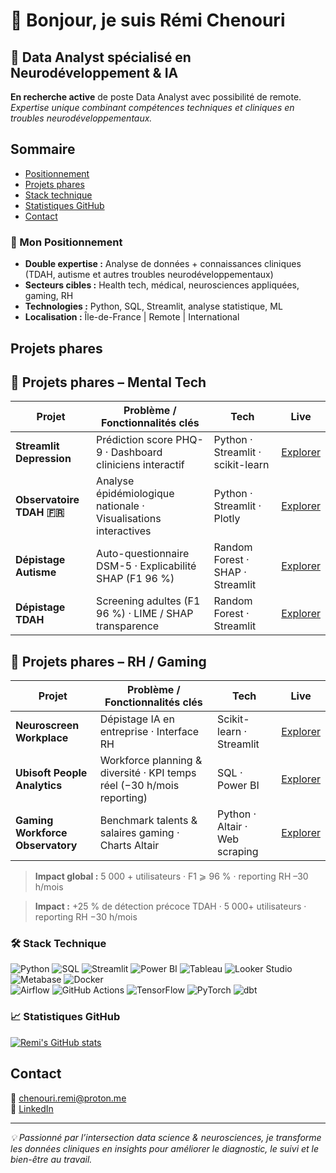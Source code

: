 # 👋 Bonjour, je suis Rémi Chenouri

## 🧠 Data Analyst spécialisé en Neurodéveloppement & IA

**En recherche active** de poste Data Analyst avec possibilité de remote.
*Expertise unique combinant compétences techniques et cliniques en troubles neurodéveloppementaux.*

## Sommaire
- [Positionnement](#positionnement)
- [Projets phares](#projets)
- [Stack technique](#Stack)
- [Statistiques GitHub](#Statistiques)
- [Contact](#contact)


### 🎯 Mon Positionnement
- **Double expertise :** Analyse de données + connaissances cliniques (TDAH, autisme et autres troubles neurodéveloppementaux)
- **Secteurs cibles :** Health tech, médical, neurosciences appliquées, gaming, RH
- **Technologies :** Python, SQL, Streamlit, analyse statistique, ML
- **Localisation :** Île-de-France | Remote | International

## Projets phares
## 💼 Projets phares – Mental Tech

| Projet | Problème / Fonctionnalités clés | Tech | Live |
|--------|---------------------------------|------|------|
| **Streamlit Depression** | Prédiction score PHQ-9 · Dashboard cliniciens interactif | Python · Streamlit · scikit-learn | [Explorer](https://depistage-depression.streamlit.app/) |
| **Observatoire TDAH 🇫🇷** | Analyse épidémiologique nationale · Visualisations interactives | Python · Streamlit · Plotly | [Explorer](https://observatoire-tdah-france.streamlit.app/) |
| **Dépistage Autisme** | Auto-questionnaire DSM-5 · Explicabilité SHAP (F1 96 %) | Random Forest · SHAP · Streamlit | [Explorer](https://depistage-autisme.streamlit.app/) |
| **Dépistage TDAH** | Screening adultes (F1 96 %) · LIME / SHAP transparence | Random Forest · Streamlit | [Explorer](https://depistage-tdah.streamlit.app/) |

## 💼 Projets phares – RH / Gaming

| Projet | Problème / Fonctionnalités clés | Tech | Live |
|--------|---------------------------------|------|------|
| **Neuroscreen Workplace** | Dépistage IA en entreprise · Interface RH | Scikit-learn · Streamlit | [Explorer](https://neuroscreen-workplace.streamlit.app/) |
| **Ubisoft People Analytics** | Workforce planning & diversité · KPI temps réel (−30 h/mois reporting) | SQL · Power BI | [Explorer](https://ubisoftpeopleanalytics.streamlit.app/) |
| **Gaming Workforce Observatory** | Benchmark talents & salaires gaming · Charts Altair | Python · Altair · Web scraping | [Explorer](https://gaming-workforce-observatory.streamlit.app/) |

> **Impact global :** 5 000 + utilisateurs · F1 ⩾ 96 % · reporting RH –30 h/mois


> **Impact :** +25 % de détection précoce TDAH · 5 000+ utilisateurs · reporting RH −30 h/mois  

### 🛠️ Stack Technique

![Python](https://img.shields.io/badge/Python-3.10-blue?logo=python)
![SQL](https://img.shields.io/badge/SQL-PostgreSQL-blue?logo=postgresql)
![Streamlit](https://img.shields.io/badge/Streamlit-FF4B4B?logo=streamlit&logoColor=white)
![Power BI](https://img.shields.io/badge/Power_BI-Data-yellow?logo=powerbi)
![Tableau](https://img.shields.io/badge/Tableau-E97627?logo=tableau&logoColor=white)
![Looker Studio](https://img.shields.io/badge/Looker_Studio-00ACC1?logo=googleanalytics&logoColor=white)
![Metabase](https://img.shields.io/badge/Metabase-00B4AA?logo=metabase&logoColor=white)
![Docker](https://img.shields.io/badge/Docker-Container-blue?logo=docker)  
![Airflow](https://img.shields.io/badge/Airflow-Orchestration-lightblue?logo=apache%20airflow)
![GitHub Actions](https://img.shields.io/badge/CI/CD-GitHub_Actions-black?logo=github)
![TensorFlow](https://img.shields.io/badge/ML-TensorFlow-FF6F00?logo=tensorflow)
![PyTorch](https://img.shields.io/badge/ML-PyTorch-EE4C2C?logo=pytorch)
![dbt](https://img.shields.io/badge/ETL-dbt-FF694B?logo=dbt)

### 📈 Statistiques GitHub
[![Remi's GitHub stats](https://github-readme-stats.vercel.app/api?username=remichenouri&show_icons=true&theme=react)](https://github.com/remichenouri)

## Contact
📧 chenouri.remi@proton.me  
🔗 [LinkedIn](https://www.linkedin.com/in/remi-chenouri/)  

---
*💡 Passionné par l’intersection data science & neurosciences, je transforme les données cliniques en insights pour améliorer le diagnostic, le suivi et le bien-être au travail.*

